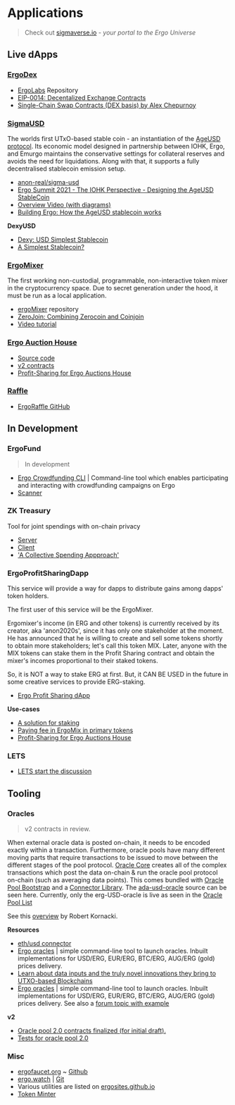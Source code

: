 
# Applications

> Check out [sigmaverse.io](https://sigmaverse.io/) - *your portal to the Ergo Universe* 

## Live dApps

### [ErgoDex](https://ergodex.io)

- [ErgoLabs](https://github.com/ergolabs) Repository
- [EIP-0014: Decentalized Exchange Contracts](https://github.com/ergoplatform/eips/pull/27)
- [Single-Chain Swap Contracts (DEX basis) by Alex Chepurnoy](https://www.youtube.com/watch)

### [SigmaUSD](https://sigmausd.io)
The worlds first UTxO-based stable coin - an instantiation of the [AgeUSD protocol](https://github.com/Emurgo/age-usd). Its economic model designed in partnership between IOHK, Ergo, and Emurgo maintains the conservative settings for collateral reserves and avoids the need for liquidations. Along with that, it supports a fully decentralised stablecoin emission setup.

- [anon-real/sigma-usd](https://github.com/anon-real/sigma-usd)
- [Ergo Summit 2021 - The IOHK Perspective - Designing the AgeUSD StableCoin](https://youtu.be/zG-rxMCDIa0?t=9247)
- [Overview Video (with diagrams)](https://www.youtube.com/watch?v=O3hPEp3tzoU)
- [Building Ergo: How the AgeUSD stablecoin works](https://ergoplatform.org/en/blog/2021-02-05-building-ergo-how-the-ageusd-stablecoin-works/)

**DexyUSD**

- [Dexy: USD Simplest Stablecoin](https://www.ergoforum.org/t/dexy-usd-simplest-stablecoin-design/1430)
- [A Simplest Stablecoin?](https://www.ergoforum.org/t/a-simplest-stablecoin/413)


### [ErgoMixer](https://github.com/ergoMixer/ergoMixBack)

The first working non-custodial, programmable, non-interactive token mixer in the cryptocurrency space. Due to secret generation under the hood, it must be run as a local application. 

- [ergoMixer]([ergoMixBack](https://github.com/ergoMixer/)) repository
- [ZeroJoin: Combining Zerocoin and Coinjoin](https://ergoplatform.org/docs/CBT_2020_ZeroJoin_Combining_Zerocoin_and_CoinJoin_v3.pdf)
- [Video tutorial](https://www.youtube.com/watch?v=03_2HH82Plw)

### [Ergo Auction House](http://ergoauctions.org/#/auction/active)

- [Source code](https://github.com/anon-real/ErgoAuctionHouse)
- [v2 contracts](https://github.com/ergoplatform/eips/pull/39/files)
- [Profit-Sharing for Ergo Auctions House](https://www.ergoforum.org/t/profit-sharing-for-ergo-auctions-house/708)


### [Raffle](https://ergoraffle.com)
- [ErgoRaffle GitHub](https://github.com/ErgoRaffle/raffle-documentation)

## In Development

### ErgoFund

> In development


- [Ergo Crowdfunding CLI](https://github.com/robkorn/ergo-crowdfunding-cli) | Command-line tool which enables participating and interacting with crowdfunding campaigns on Ergo
- [Scanner](https://github.com/ergoplatform/scanner) 


### ZK Treasury

Tool for joint spendings with on-chain privacy 

- [Server](https://github.com/anon-real/DistributedSigsServer) 
- [Client](https://github.com/anon-real/DistributedSigsClient)
- ['A Collective Spending Appproach'](https://www.reddit.com/r/ergonauts/comments/ohftim/ergoteam_a_simpler_collective_spending_approach/)

### ErgoProfitSharingDapp

This service will provide a way for dapps to distribute gains among dapps' token holders.

The first user of this service will be the ErgoMixer. 

Ergomixer's income (in ERG and other tokens) is currently received by its creator, aka 'anon2020s', since it has only one stakeholder at the moment. He has announced that he is willing to create and sell some tokens shortly to obtain more stakeholders; let's call this token MIX. Later, anyone with the MIX tokens can stake them in the Profit Sharing contract and obtain the mixer's incomes proportional to their staked tokens.

So, it is NOT a way to stake ERG at first. But, it CAN BE USED in the future in some creative services to provide ERG-staking.

- [Ergo Profit Sharing dApp](https://github.com/mhssamadani/ErgoProfitSharingDapp)

**Use-cases**

- [A solution for staking](https://www.ergoforum.org/t/a-solution-for-staking/1057)
- [Paying fee in ErgoMix in primary tokens](https://www.ergoforum.org/t/paying-fee-in-ergomix-in-primary-tokens/73)
- [Profit-Sharing for Ergo Auctions House](https://www.ergoforum.org/t/profit-sharing-for-ergo-auctions-house/708)



### LETS

- [LETS start the discussion](https://ergoplatform.org/en/blog/2021-07-01-lets-start-the-discussion/)

## Tooling


### Oracles
> v2 contracts in review.

When external oracle data is posted on-chain, it needs to be encoded exactly within a transaction. Furthermore, oracle pools have many different moving parts that require transactions to be issued to move between the different stages of the pool protocol. [Oracle Core](https://github.com/ergoplatform/oracle-core) creates all of the complex transactions which post the data on-chain & run the oracle pool protocol on-chain (such as averaging data points). This comes bundled with [Oracle Pool Bootstrap](https://github.com/ergoplatform/oracle-core/tree/master/oracle-pool-bootstrap) and a [Connector Library](https://github.com/ergoplatform/oracle-core/tree/master/connectors/connector-lib). The [ada-usd-oracle](https://github.com/ergoplatform/oracle-core/blob/master/scripts/ada-usd-oracle/oracle-config.yaml) source can be seen here. Currently, only the erg-USD-oracle is live as seen in the [Oracle Pool List](https://explorer.ergoplatform.com/en/oracle-pools-list)

See this [overview](https://github.com/Emurgo/Emurgo-Research/blob/master/oracles/Oracle-Pools.md) by Robert Kornacki.

**Resources**

- [eth/usd connector](https://github.com/Luivatra/oracle-core/tree/eth-connector)
- [Ergo oracles](https://github.com/sininen-taivas/ergo-oracle) | simple command-line tool to launch oracles. Inbuilt implementations for USD/ERG, EUR/ERG, BTC/ERG, AUG/ERG (gold) prices delivery. 
- [Learn about data inputs and the truly novel innovations they bring to UTXO-based Blockchains](https://github.com/Emurgo/Emurgo-Research/blob/master/smart-contracts/Unlocking%20The%20Potential%20Of%20The%20UTXO%20Model.md)
 - [Ergo oracles](https://github.com/sininen-taivas/ergo-oracle) | simple command-line tool to launch oracles. Inbuilt implementations for USD/ERG, EUR/ERG, BTC/ERG, AUG/ERG (gold) prices delivery. See also a [forum topic with example](https://www.ergoforum.org/t/erg-usd-oracle-on-top-of-ergo/119)
  

**v2**

- [Oracle pool 2.0 contracts finalized (for initial draft).](https://github.com/ergoplatform/eips/blob/eip23/eip-0023.md)
- [Tests for oracle pool 2.0](https://github.com/scalahub/OraclePool/tree/v2/src/test/scala/oraclepool/v2)

### Misc

- [ergofaucet.org](https:/ErgoFaucet.org) ~ [Github](https://github.com/zargarzadehm/ergo-faucet)
- [ergo.watch](https://ergo.watch) | [Git](https://github.com/abchrisxyz/ergowatch)
- Various utilities are listed on [ergosites.github.io](https://ergosites.github.io/#ex2-tabs-3)
- [Token Minter](https://tokenminter.ergo.ga/)